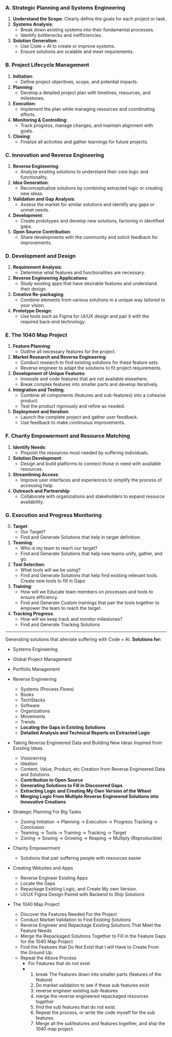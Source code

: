 ### A. Strategic Planning and Systems Engineering

1. **Understand the Scope**: Clearly define the goals for each project or task.
2. **Systems Analysis**: 
    - Break down existing systems into their fundamental processes.
    - Identify bottlenecks and inefficiencies.
3. **Solution Generation**:
    - Use Code + AI to create or improve systems.
    - Ensure solutions are scalable and meet requirements.

### B. Project Lifecycle Management

1. **Initiation**:
    - Define project objectives, scope, and potential impacts.
2. **Planning**:
    - Develop a detailed project plan with timelines, resources, and milestones.
3. **Execution**:
    - Implement the plan while managing resources and coordinating efforts.
4. **Monitoring & Controlling**:
    - Track progress, manage changes, and maintain alignment with goals.
5. **Closing**:
    - Finalize all activities and gather learnings for future projects.

### C. Innovation and Reverse Engineering

1. **Reverse Engineering**:
    - Analyze existing solutions to understand their core logic and functionality.
2. **Idea Generation**:
    - Reconceptualize solutions by combining extracted logic or creating new ideas.
3. **Validation and Gap Analysis**:
    - Assess the market for similar solutions and identify any gaps or unmet needs.
4. **Development**:
    - Create prototypes and develop new solutions, factoring in identified gaps.
5. **Open Source Contribution**:
    - Share developments with the community and solicit feedback for improvements.

### D. Development and Design

1. **Requirement Analysis**:
    - Determine what features and functionalities are necessary.
2. **Reverse Engineering Applications**:
    - Study existing apps that have desirable features and understand their design.
3. **Creative Re-packaging**:
    - Combine elements from various solutions in a unique way tailored to your vision.
4. **Prototype Design**:
    - Use tools such as Figma for UI/UX design and pair it with the required back-end technology.

### E. The 1040 Map Project

1. **Feature Planning**:
    - Outline all necessary features for the project.
2. **Market Research and Reverse Engineering**:
    - Conduct research to find existing solutions for these feature sets.
    - Reverse engineer to adapt the solutions to fit project requirements.
3. **Development of Unique Features**:
    - Innovate and code features that are not available elsewhere.
    - Break complex features into smaller parts and develop iteratively.
4. **Integration and Testing**:
    - Combine all components (features and sub-features) into a cohesive product.
    - Test the product rigorously and refine as needed.
5. **Deployment and Iteration**:
    - Launch the complete project and gather user feedback.
    - Use feedback to make continuous improvements.

### F. Charity Empowerment and Resource Matching

1. **Identify Needs**:
    - Pinpoint the resources most needed by suffering individuals.
2. **Solution Development**:
    - Design and build platforms to connect those in need with available resources.
3. **Streamlining Access**:
    - Improve user interfaces and experiences to simplify the process of accessing help.
4. **Outreach and Partnership**:
    - Collaborate with organizations and stakeholders to expand resource availability.

### G. Execution and Progress Monitoring
0. **Target**:
    - Our Target?
    - Find and Generate Solutions that help in target definition.
1. **Teaming**:
    - Who is my team to reach our target?
    - Find and Generate Solutions that help new teams unify, gather, and go. 
2. **Tool Selection**:
    - What tools will we be using?
    - Find and Generate Solutions that help find existing relevant tools. Create new tools to fill in Gaps
3. **Training**:
    - How will we Educate team members on processes and tools to ensure efficiency.
    - Find and Generate Custom trainings that pair the tools together to empower the team to reach the target.
4. **Tracking Progress**:
    - How will we keep track and  monitor milestones?
    - Find and Generate Tracking Solutions
  
-----------------------------------------------------------------
Generating solutions that alleviate suffering with Code + AI.
**Solutions for:**
- Systems Engineering
- Global Project Management
- Portfolio Management

- Reverse Engineering
  - Systems (Process Flows)
  - Books
  - TechStacks
  - Software
  - Organizations
  - Movements
  - Trends
  - **Locating the Gaps in Existing Solutions**
  - **Detailed Analysis and Technical Reports on Extracted Logic**
    
- Taking Reverse Engineered Data and Building New Ideas Inspired from Existing Ideas.
  - Visionerring
  - Ideation
  - Content, Value, Product, etc Creation from Reverse Engineered Data and Solutions.
  - **Contribution to Open Source**
  - **Generating Solutions to Fill in Discovered Gaps**
  - **Extracting Logic and Creating My Own Version of the Wheel**
  - **Merging Logic From Multiple Reverse Engineered Solutions into Innovative Creations**
      
- Strategic Planning For Big Tasks
  - Zoning Initiation -> Planning -> Execution -> Progress Tracking -> Conclusion
  - Teaming -> Tools -> Training -> Tracking -> Target
  - Zoning -> Sowing -> Growing -> Reaping -> Multiply (Reproducible)

- Charity Empowerment
  - Solutions that pair suffering people with resources easier

- Creating Websites and Apps
   - Reverse Engineer Existing Apps
   - Locate the Gaps
   - Repackage Existing Logic, and Create My own Version.
  - UI/UX Figma Design Paired with Backend to Ship Solutions
 
- The 1040 Map Project
  - Discover the Features Needed For the Project
  - Conduct Market Validation to Find Existing Solutions
  - Reverse Engineer and Repackage Existing Solutions That Meet the Feature Needs
  - Merge the Repackaged Solutions Together to Fill in the Feature Gaps for the 1040 Map Project
  - Find the Features that Do Not Exist that I will Have to Create From the Ground Up.
  - Repeat the Above Process
     - For Features that do not exist
     - 1. break The Features down into smaller parts (features of the feature)
       2. Do market validation to see if these sub features exist
       3. reverse engineer existing sub-features
       4. merge the reverse engineered repackaged resources together
       5. find the sub features that do not exist.
       6. Repeat the process, or write the code myself for the sub features.
       7. Merge all the subfeatures and features together, and ship the 1040 map project.
